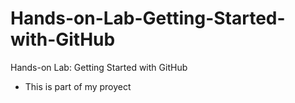# Hands-on-Lab-Getting-Started-with-GitHub
Hands-on Lab: Getting Started with GitHub

* This is part of my proyect
